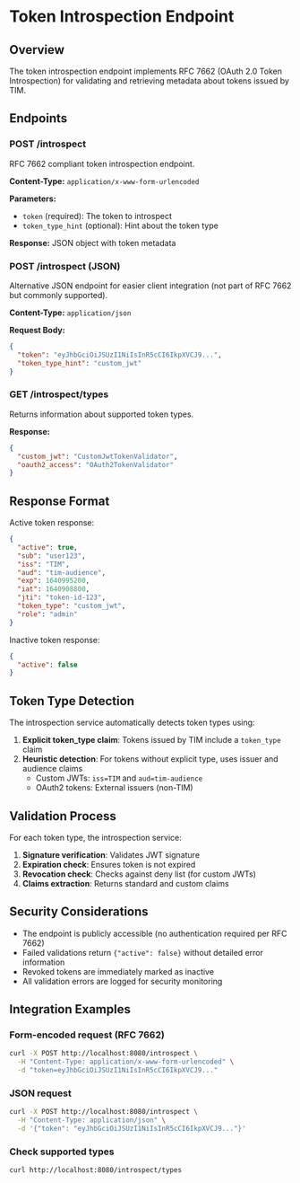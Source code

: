 # Token Introspection Endpoint

## Overview

The token introspection endpoint implements RFC 7662 (OAuth 2.0 Token Introspection) for validating and retrieving metadata about tokens issued by TIM.

## Endpoints

### POST /introspect

RFC 7662 compliant token introspection endpoint.

**Content-Type:** `application/x-www-form-urlencoded`

**Parameters:**
- `token` (required): The token to introspect
- `token_type_hint` (optional): Hint about the token type

**Response:** JSON object with token metadata

### POST /introspect (JSON)

Alternative JSON endpoint for easier client integration (not part of RFC 7662 but commonly supported).

**Content-Type:** `application/json`

**Request Body:**
```json
{
  "token": "eyJhbGciOiJSUzI1NiIsInR5cCI6IkpXVCJ9...",
  "token_type_hint": "custom_jwt"
}
```

### GET /introspect/types

Returns information about supported token types.

**Response:**
```json
{
  "custom_jwt": "CustomJwtTokenValidator",
  "oauth2_access": "OAuth2TokenValidator"
}
```

## Response Format

Active token response:
```json
{
  "active": true,
  "sub": "user123",
  "iss": "TIM",
  "aud": "tim-audience",
  "exp": 1640995200,
  "iat": 1640908800,
  "jti": "token-id-123",
  "token_type": "custom_jwt",
  "role": "admin"
}
```

Inactive token response:
```json
{
  "active": false
}
```

## Token Type Detection

The introspection service automatically detects token types using:

1. **Explicit token_type claim**: Tokens issued by TIM include a `token_type` claim
2. **Heuristic detection**: For tokens without explicit type, uses issuer and audience claims
   - Custom JWTs: `iss=TIM` and `aud=tim-audience`
   - OAuth2 tokens: External issuers (non-TIM)

## Validation Process

For each token type, the introspection service:

1. **Signature verification**: Validates JWT signature
2. **Expiration check**: Ensures token is not expired
3. **Revocation check**: Checks against deny list (for custom JWTs)
4. **Claims extraction**: Returns standard and custom claims

## Security Considerations

- The endpoint is publicly accessible (no authentication required per RFC 7662)
- Failed validations return `{"active": false}` without detailed error information
- Revoked tokens are immediately marked as inactive
- All validation errors are logged for security monitoring

## Integration Examples

### Form-encoded request (RFC 7662)
```bash
curl -X POST http://localhost:8080/introspect \
  -H "Content-Type: application/x-www-form-urlencoded" \
  -d "token=eyJhbGciOiJSUzI1NiIsInR5cCI6IkpXVCJ9..."
```

### JSON request
```bash
curl -X POST http://localhost:8080/introspect \
  -H "Content-Type: application/json" \
  -d '{"token": "eyJhbGciOiJSUzI1NiIsInR5cCI6IkpXVCJ9..."}'
```

### Check supported types
```bash
curl http://localhost:8080/introspect/types
```